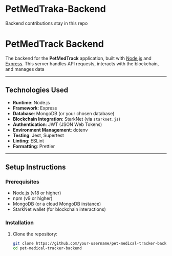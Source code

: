 # PetMedTraka-Backend
Backend contributions stay in this repo

# PetMedTrack Backend

The backend for the **PetMedTrack** application, built with [Node.js](https://nodejs.org/) and [Express](https://expressjs.com/). This server handles API requests, interacts with the blockchain, and manages data 

---

## Technologies Used
- **Runtime**: Node.js
- **Framework**: Express
- **Database**: MongoDB (or your chosen database)
- **Blockchain Integration**: StarkNet (via `starknet.js`)
- **Authentication**: JWT (JSON Web Tokens)
- **Environment Management**: dotenv
- **Testing**: Jest, Supertest
- **Linting**: ESLint
- **Formatting**: Prettier

---

## Setup Instructions

### Prerequisites
- Node.js (v18 or higher)
- npm (v9 or higher)
- MongoDB (or a cloud MongoDB instance)
- StarkNet wallet (for blockchain interactions)

### Installation
1. Clone the repository:
   ```bash
   git clone https://github.com/your-username/pet-medical-tracker-backend.git
   cd pet-medical-tracker-backend
